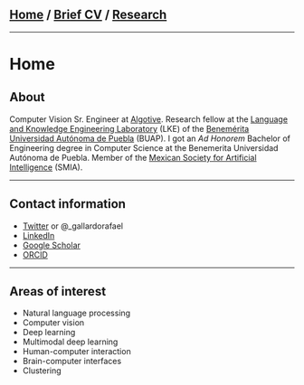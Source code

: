 ## [Home](/index) / [Brief CV](/cv) / [Research](/research)
---

# Home

## About

Computer Vision Sr. Engineer at [Algotive](https://www.algotive.ai/). Research fellow at the [Language and Knowledge Engineering Laboratory](http://www.lke.buap.mx/) (LKE) of the [Benemérita Universidad Autónoma de Puebla](https://www.buap.mx/) (BUAP). I got an *Ad Honorem* Bachelor of Engineering degree in Computer Science at the Benemerita Universidad Autónoma de Puebla. Member of the [Mexican Society for Artificial Intelligence](http://smia.mx/) (SMIA).

---

## Contact information
- [Twitter](https://twitter.com/_gallardorafael) or @_gallardorafael
- [LinkedIn](https://www.linkedin.com/in/gallardo-garcia-r/)
- [Google Scholar](https://scholar.google.com/citations?user=OGxJCHoAAAAJ)
- [ORCID](https://orcid.org/0000-0001-5085-3501)

---

## Areas of interest
- Natural language processing
- Computer vision
- Deep learning
- Multimodal deep learning
- Human-computer interaction
- Brain-computer interfaces
- Clustering
